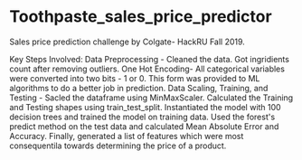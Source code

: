 # Toothpaste_sales_price_predictor
Sales price prediction challenge by Colgate- HackRU Fall 2019.

Key Steps Involved:
Data Preprocessing - Cleaned the data. Got ingridients count after removing outliers.
One Hot Encoding- All categorical variables were converted into two bits - 1 or 0. This form was provided to ML algorithms to do a better job in prediction.
Data Scaling, Training, and Testing - Sacled the dataframe using MinMaxScaler. Calculated the Training and Testing shapes using train_test_split. Instantiated the model with 100 decision trees and trained the model on training data. Used the forest's predict method on the test data and calculated Mean Absolute Error and Accuracy. Finally, generated a list of features which were most consequentila towards determining the price of a product.
